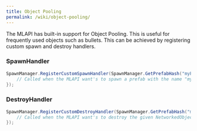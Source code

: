 ```yaml
---
title: Object Pooling
permalink: /wiki/object-pooling/
---
```



The MLAPI has built-in support for Object Pooling. This is useful for frequently used objects such as bullets.
This can be achieved by registering custom spawn and destroy handlers.


### SpawnHandler
```csharp
SpawnManager.RegisterCustomSpawnHandler(SpawnManager.GetPrefabHash("myPrefabName"), (position, rotation, disabled) {
    // Called when the MLAPI want's to spawn a prefab with the name "myPrefabName"
});
```
### DestroyHandler
```csharp
SpawnManager.RegisterCustomDestroyHandler(SpawnManager.GetPrefabHash("myPrefabName"), (networkedObject) {
    // Called when the MLAPI want's to destroy the given NetworkedObject
});
```